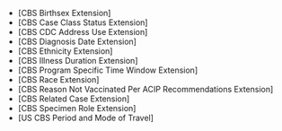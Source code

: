 - [CBS Birthsex Extension]
- [CBS Case Class Status Extension]
- [CBS CDC Address Use Extension]
- [CBS Diagnosis Date Extension]
- [CBS Ethnicity Extension]
- [CBS Illness Duration Extension]
- [CBS Program Specific Time Window Extension]
- [CBS Race Extension]
- [CBS Reason Not Vaccinated Per ACIP Recommendations Extension]
- [CBS Related Case Extension]
- [CBS Specimen Role Extension]
- [US CBS Period and Mode of Travel]